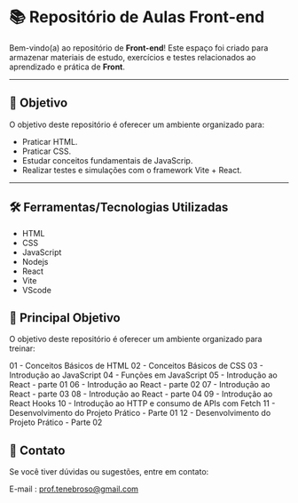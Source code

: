 # 📚 Repositório de Aulas Front-end

Bem-vindo(a) ao repositório de **Front-end**! Este espaço foi criado 
para armazenar materiais de estudo, exercícios e testes relacionados ao aprendizado 
e prática de **Front**.

---

## 📖 **Objetivo**
O objetivo deste repositório é oferecer um ambiente organizado para:

- Praticar HTML.
- Praticar CSS.
- Estudar conceitos fundamentais de JavaScrip.
- Realizar testes e simulações com o framework Vite + React.

---

## 🛠️ **Ferramentas/Tecnologias Utilizadas**

  - HTML
  - CSS
  - JavaScript
  - Nodejs
  - React
  - Vite
  - VScode


## 🚀 **Principal Objetivo**
O objetivo deste repositório é oferecer um ambiente organizado para treinar:

01 - Conceitos Básicos de HTML
02 - Conceitos Básicos de CSS
03 - Introdução ao JavaScript
04 - Funções em JavaScript
05 - Introdução ao React - parte 01
06 - Introdução ao React - parte 02
07 - Introdução ao React - parte 03
08 - Introdução ao React - parte 04
09 - Introdução ao React Hooks
10 - Introdução ao HTTP e consumo de APIs com Fetch 
11 - Desenvolvimento do Projeto Prático - Parte 01
12 - Desenvolvimento do Projeto Prático - Parte 02


## 📧 **Contato**
Se você tiver dúvidas ou sugestões, entre em contato:

E-mail : prof.tenebroso@gmail.com
